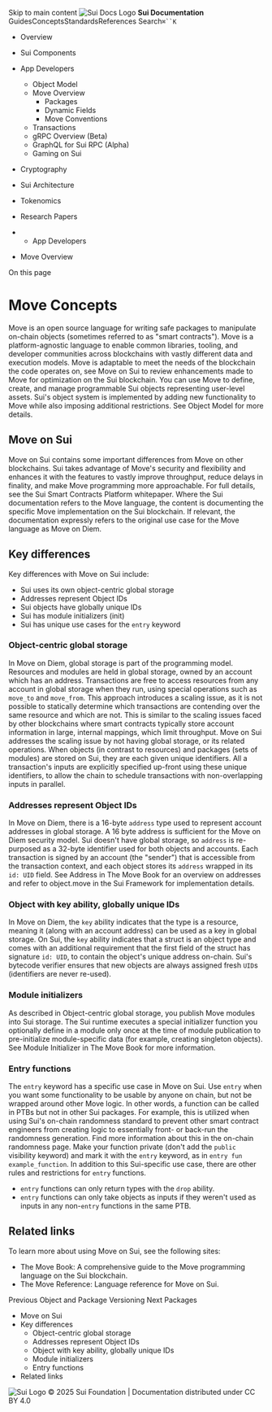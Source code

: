 Skip to main content
![Sui Docs Logo](https://docs.sui.io/img/sui-logo.svg)
**Sui Documentation**
GuidesConceptsStandardsReferences
Search`⌘``K`
  * Overview
  * Sui Components
  * App Developers
    * Object Model
    * Move Overview
      * Packages
      * Dynamic Fields
      * Move Conventions
    * Transactions
    * gRPC Overview (Beta)
    * GraphQL for Sui RPC (Alpha)
    * Gaming on Sui
  * Cryptography
  * Sui Architecture
  * Tokenomics
  * Research Papers


  *   * App Developers
  * Move Overview


On this page
# Move Concepts
Move is an open source language for writing safe packages to manipulate on-chain objects (sometimes referred to as "smart contracts"). Move is a platform-agnostic language to enable common libraries, tooling, and developer communities across blockchains with vastly different data and execution models. Move is adaptable to meet the needs of the blockchain the code operates on, see Move on Sui to review enhancements made to Move for optimization on the Sui blockchain.
You can use Move to define, create, and manage programmable Sui objects representing user-level assets. Sui's object system is implemented by adding new functionality to Move while also imposing additional restrictions. See Object Model for more details.
## Move on Sui​
Move on Sui contains some important differences from Move on other blockchains. Sui takes advantage of Move's security and flexibility and enhances it with the features to vastly improve throughput, reduce delays in finality, and make Move programming more approachable. For full details, see the Sui Smart Contracts Platform whitepaper.
Where the Sui documentation refers to the Move language, the content is documenting the specific Move implementation on the Sui blockchain. If relevant, the documentation expressly refers to the original use case for the Move language as Move on Diem.
## Key differences​
Key differences with Move on Sui include:
  * Sui uses its own object-centric global storage
  * Addresses represent Object IDs
  * Sui objects have globally unique IDs
  * Sui has module initializers (init)
  * Sui has unique use cases for the `entry` keyword


### Object-centric global storage​
In Move on Diem, global storage is part of the programming model. Resources and modules are held in global storage, owned by an account which has an address. Transactions are free to access resources from any account in global storage when they run, using special operations such as `move_to` and `move_from`.
This approach introduces a scaling issue, as it is not possible to statically determine which transactions are contending over the same resource and which are not. This is similar to the scaling issues faced by other blockchains where smart contracts typically store account information in large, internal mappings, which limit throughput.
Move on Sui addresses the scaling issue by not having global storage, or its related operations. When objects (in contrast to resources) and packages (sets of modules) are stored on Sui, they are each given unique identifiers. All a transaction's inputs are explicitly specified up-front using these unique identifiers, to allow the chain to schedule transactions with non-overlapping inputs in parallel.
### Addresses represent Object IDs​
In Move on Diem, there is a 16-byte `address` type used to represent account addresses in global storage. A 16 byte address is sufficient for the Move on Diem security model.
Sui doesn't have global storage, so `address` is re-purposed as a 32-byte identifier used for both objects and accounts. Each transaction is signed by an account (the "sender") that is accessible from the transaction context, and each object stores its `address` wrapped in its `id: UID` field.
See Address in The Move Book for an overview on addresses and refer to object.move in the Sui Framework for implementation details.
### Object with key ability, globally unique IDs​
In Move on Diem, the `key` ability indicates that the type is a resource, meaning it (along with an account address) can be used as a key in global storage.
On Sui, the `key` ability indicates that a struct is an object type and comes with an additional requirement that the first field of the struct has signature `id: UID`, to contain the object's unique address on-chain. Sui's bytecode verifier ensures that new objects are always assigned fresh `UID`s (identifiers are never re-used).
### Module initializers​
As described in Object-centric global storage, you publish Move modules into Sui storage. The Sui runtime executes a special initializer function you optionally define in a module only once at the time of module publication to pre-initialize module-specific data (for example, creating singleton objects). See Module Initializer in The Move Book for more information.
### Entry functions​
The `entry` keyword has a specific use case in Move on Sui. Use `entry` when you want some functionality to be usable by anyone on chain, but not be wrapped around other Move logic. In other words, a function can be called in PTBs but not in other Sui packages. For example, this is utilized when using Sui's on-chain randomness standard to prevent other smart contract engineers from creating logic to essentially front- or back-run the randomness generation. Find more information about this in the on-chain randomness page.
Make your function private (don't add the `public` visibility keyword) and mark it with the `entry` keyword, as in `entry fun example_function`.
In addition to this Sui-specific use case, there are other rules and restrictions for `entry` functions.
  * `entry` functions can only return types with the `drop` ability.
  * `entry` functions can only take objects as inputs if they weren't used as inputs in any non-`entry` functions in the same PTB.


## Related links​
To learn more about using Move on Sui, see the following sites:
  * The Move Book: A comprehensive guide to the Move programming language on the Sui blockchain.
  * The Move Reference: Language reference for Move on Sui.


Previous
Object and Package Versioning
Next
Packages
  * Move on Sui
  * Key differences
    * Object-centric global storage
    * Addresses represent Object IDs
    * Object with key ability, globally unique IDs
    * Module initializers
    * Entry functions
  * Related links


![Sui Logo](https://docs.sui.io/img/sui-logo-footer.svg)
© 2025 Sui Foundation | Documentation distributed under CC BY 4.0
